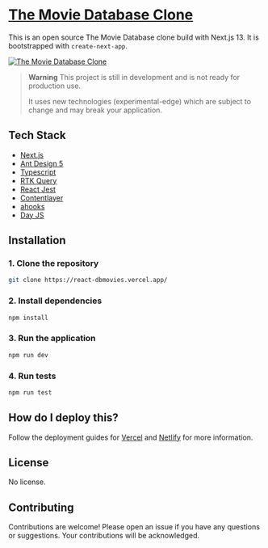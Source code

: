 # [The Movie Database Clone](https://react-dbmovies.vercel.app/)

This is an open source The Movie Database clone build with Next.js 13. It is bootstrapped with `create-next-app`.

[![The Movie Database Clone](https://i.ibb.co/DGd39Vj/Screenshot-2023-07-18-12-27-18.png)](https://react-dbmovies.vercel.app/)

> **Warning**
> This project is still in development and is not ready for production use.
>
> It uses new technologies (experimental-edge) which are subject to change and may break your application.

## Tech Stack

- [Next.js](https://nextjs.org)
- [Ant Design 5](https://ant.design/)
- [Typescript](https://www.typescriptlang.org/)
- [RTK Query](https://redux-toolkit.js.org/rtk-query/overview)
- [React Jest](https://jestjs.io/uk/docs/tutorial-react)
- [Contentlayer](https://testing-library.com/docs/react-testing-library/intro/)
- [ahooks](https://ahooks.js.org/)
- [Day JS](https://day.js.org/)

## Installation

### 1. Clone the repository

```bash
git clone https://react-dbmovies.vercel.app/
```

### 2. Install dependencies

```bash
npm install
```

### 3. Run the application

```bash
npm run dev
```

### 4. Run tests

```bash
npm run test
```

## How do I deploy this?

Follow the deployment guides for [Vercel](https://vercel.com/docs/concepts/deployments/overview) and [Netlify](https://www.netlify.com/blog/2020/11/30/how-to-deploy-next.js-sites-to-netlify/) for more information.

## License

No license.

## Contributing

Contributions are welcome! Please open an issue if you have any questions or suggestions. Your contributions will be acknowledged.